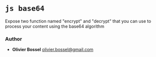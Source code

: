 

<!-- @namespace    sugar.js.crypt -->

# ```js base64 ```


Expose two function named "encrypt" and "decrypt" that you can use to process your content using the base64 algorithm



### Author
- **Olivier Bossel** <a href="mailto:olivier.bossel@gmail.com">olivier.bossel@gmail.com</a> 

